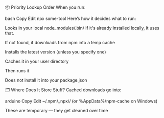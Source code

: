 📦 Priority Lookup Order
When you run:

bash
Copy
Edit
npx some-tool
Here’s how it decides what to run:

Looks in your local node_modules/.bin/
If it's already installed locally, it uses that.

If not found, it downloads from npm into a temp cache

Installs the latest version (unless you specify one)

Caches it in your user directory

Then runs it

Does not install it into your package.json

🗂 Where Does It Store Stuff?
Cached downloads go into:

arduino
Copy
Edit
~/.npm/_npx/<random-hash>/
(or %AppData%\npm-cache on Windows)

These are temporary — they get cleaned over time